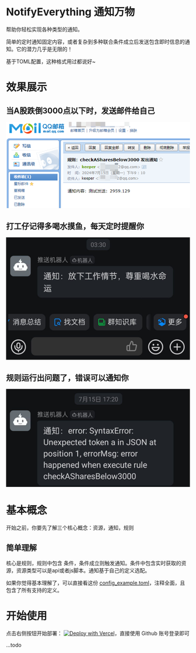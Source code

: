# NotifyEverything 通知万物
帮助你轻松实现各种类型的通知。

简单的定时通知固定内容，或者复杂到多种联合条件成立后发送包含即时信息的通知。它的潜力几乎是无限的！

基于TOML配置，这种格式用过都说好~

# 效果展示

## 当A股跌倒3000点以下时，发送邮件给自己

![qqMail.png](docs/images/qqMail.png)

## 打工仔记得多喝水摸鱼，每天定时提醒你

![img.png](docs/images/drinkWater.png)

## 规则运行出问题了，错误可以通知你

![errorReport.png](docs/images/errorReport.png)

# 基本概念

开始之前，你要先了解三个核心概念：资源，通知，规则 

## 简单理解

核心是规则，规则中包含 条件，条件成立则触发通知。条件中包含实时获取的资源，资源类型可以是api或者js脚本。通知基于自己的定义选配。

如果你觉得基本理解了，可以直接看这份 [config_example.toml](config_example.toml)，注释全面，且包含了所有支持的定义。

# 开始使用
点击右侧按钮开始部署：
[![Deploy with Vercel](https://vercel.com/button)](https://vercel.com/new/keepers-projects-067e0be7/clone?s=https%3A%2F%2Fgithub.com%2Fkeeper402%2FNotifyEverything&showOptionalTeamCreation=false&repository-name=NotifyEverything)，直接使用 Github 账号登录即可

...todo